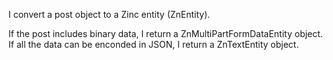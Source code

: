 I convert a post object to a Zinc entity (ZnEntity).

If the post includes binary data, I return a ZnMultiPartFormDataEntity object. If all the data can be enconded in JSON, I return a ZnTextEntity object.